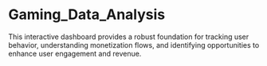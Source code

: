 # Gaming_Data_Analysis
This interactive dashboard provides a robust foundation for tracking user behavior, understanding monetization flows, and identifying opportunities to enhance user engagement and revenue.
